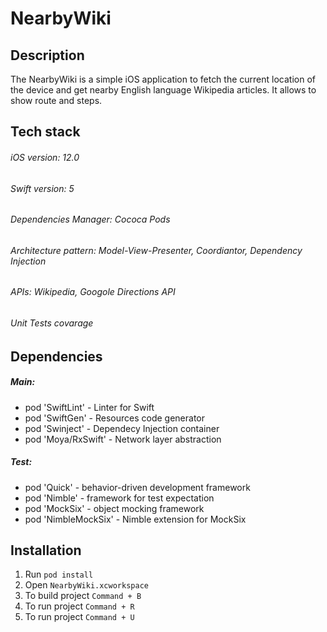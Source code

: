 # NearbyWiki

## Description
The NearbyWiki is a simple iOS application to fetch the current location of the device and get nearby English language Wikipedia articles. It allows to show route and steps.

## Tech stack
###### iOS version: 12.0
###### Swift version: 5
###### Dependencies Manager: Cococa Pods
###### Architecture pattern: Model-View-Presenter, Coordiantor, Dependency Injection
###### APIs: Wikipedia, Googole Directions API
###### Unit Tests covarage

## Dependencies
##### Main: 
- pod 'SwiftLint' - Linter for Swift
- pod 'SwiftGen' - Resources code generator
- pod 'Swinject' - Dependecy Injection container
- pod 'Moya/RxSwift' - Network layer abstraction

##### Test:
- pod 'Quick' - behavior-driven development framework
- pod 'Nimble' - framework for test expectation
- pod 'MockSix' -  object mocking framework
- pod 'NimbleMockSix' - Nimble extension for MockSix

## Installation
1. Run ```pod install```
2. Open ```NearbyWiki.xcworkspace```
3. To build project ```Command + B```
3. To run project ```Command + R```
4. To run project ```Command + U```
